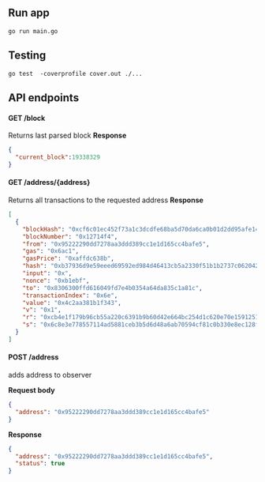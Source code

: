 
## Run app
```shell
go run main.go
```

## Testing
```shell
go test  -coverprofile cover.out ./...
```

## API endpoints
#### GET /block
Returns last parsed block
**Response**
```json
{
  "current_block":19338329
}
```
#### GET /address/{address}
Returns all transactions to the requested address
**Response**
```json
[
  {
    "blockHash": "0xcf6c01ec452f73a1c3dcdfe68ba5d70da6ca0b01d2dd95afe1485bbdb11ea646",
    "blockNumber": "0x12714f4",
    "from": "0x95222290dd7278aa3ddd389cc1e1d165cc4bafe5",
    "gas": "0x6ac1",
    "gasPrice": "0xaffdc638b",
    "hash": "0xb37936d9e59eeed69592ed984d46413cb5a2330f51b1b2737c0620429b69029f",
    "input": "0x",
    "nonce": "0xb1ebf",
    "to": "0x8306300ffd616049fd7e4b0354a64da835c1a81c",
    "transactionIndex": "0x6e",
    "value": "0x4c2aa381b1f343",
    "v": "0x1",
    "r": "0xcb4e1f179b96cb55a220c6391b9b60d42e664bc254d1c620e70e1591251a37c1",
    "s": "0x6c8e3e778557114ad5881ceb3b5d6d48a6ab70594cf81c0b330e8ec128f61d77"
  }
]
```

#### POST /address
adds address to observer

**Request body**
```json
{
  "address": "0x95222290dd7278aa3ddd389cc1e1d165cc4bafe5"
}
```
**Response**
```json
{
  "address": "0x95222290dd7278aa3ddd389cc1e1d165cc4bafe5",
  "status": true
}
```